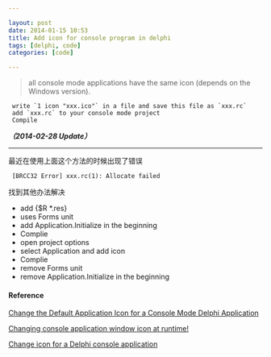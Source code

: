 ```yaml
---

layout: post
date: 2014-01-15 10:53
title: Add icon for console program in delphi
tags: [delphi, code]
categories: [code]

---
```


> all console mode applications have the same icon (depends on the Windows version).

```
 write `1 icon "xxx.ico"` in a file and save this file as `xxx.rc`
 add `xxx.rc` to your console mode project
 Compile
```

***（2014-02-28 Update）***

---

最近在使用上面这个方法的时候出现了错误

```
 [BRCC32 Error] xxx.rc(1): Allocate failed
```

找到其他办法解决

- add {$R *.res}
- uses Forms unit
- add Application.Initialize in the beginning
- Complie
- open project options
- select Application and add icon
- Complie
- remove Forms unit
- remove Application.Initialize in the beginning

#### Reference

[Change the Default Application Icon for a Console Mode Delphi Application](http://delphi.about.com/od/delphitips2009/qt/console-mode-delphi-application-specify-icon.htm)

[Changing console application window icon at runtime!](http://ntcoder.com/bab/2007/07/24/changing-console-application-window-icon-at-runtime/)

[Change icon for a Delphi console application](http://stackoverflow.com/questions/1627526/change-icon-for-a-delphi-console-application)